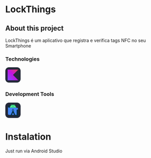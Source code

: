 # LockThings

##  About this project

LockThings é um aplicativo que registra e verifica tags NFC no seu Smartphone

### Technologies
<p display="inline-block">
  <img width="48" src="https://raw.githubusercontent.com/tandpfun/skill-icons/main/icons/Kotlin-Dark.svg" alt="kotlin-logo"/>
</p>

### Development Tools

<p display="inline-block">
  <img width="48" src="https://raw.githubusercontent.com/tandpfun/skill-icons/65dea6c4eaca7da319e552c09f4cf5a9a8dab2c8/icons/AndroidStudio-Dark.svg" alt="androidstudio-logo"/>
</p>

# Instalation 

Just run via Android Studio
